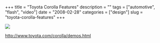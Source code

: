 +++
title = "Toyota Corolla Features"
description = ""
tags = ["automotive", "flash", "video"]
date = "2008-02-28"
categories = ["design"]
slug = "toyota-corolla-features"
+++


 

  <div id="screens-thumbs" class="clearfix">
    <div class="txt-center" id="design-submission"><a href="http://www.toyota.com/corolla/demos.html"><img id='bluga-thumbnail-866' class='bluga-thumbnail large' src='//media.konigi.com/bluga/
wt47f27913b685c_0.jpg'/></a></div>  
  </div>   
<p><a href="http://www.toyota.com/corolla/demos.html">http://www.toyota.com/corolla/demos.html</a></p>




